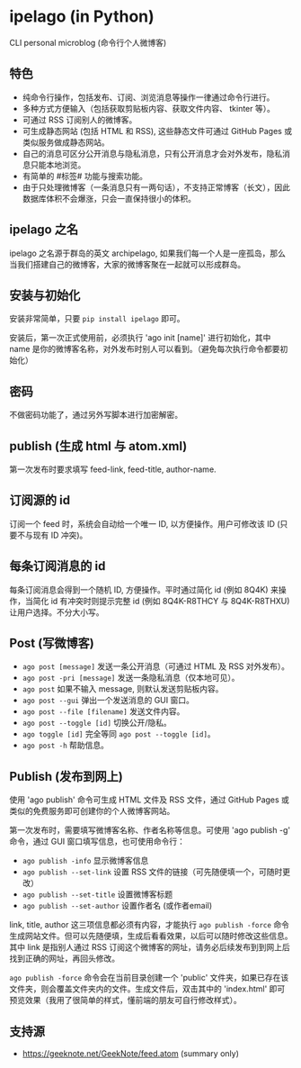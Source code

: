# ipelago (in Python)

CLI personal microblog (命令行个人微博客)


## 特色

- 纯命令行操作，包括发布、订阅、浏览消息等操作一律通过命令行进行。
- 多种方式方便输入（包括获取剪贴板内容、获取文件内容、 tkinter 等）。
- 可通过 RSS 订阅别人的微博客。
- 可生成静态网站 (包括 HTML 和 RSS), 这些静态文件可通过 GitHub Pages 或类似服务做成静态网站。
- 自己的消息可区分公开消息与隐私消息，只有公开消息才会对外发布，隐私消息只能本地浏览。
- 有简单的 #标签# 功能与搜索功能。
- 由于只处理微博客（一条消息只有一两句话），不支持正常博客（长文），因此数据库体积不会爆涨，只会一直保持很小的体积。


## ipelago 之名

ipelago 之名源于群岛的英文 archipelago, 如果我们每一个人是一座孤岛，那么当我们搭建自己的微博客，大家的微博客聚在一起就可以形成群岛。


## 安装与初始化

安装非常简单，只要 `pip install ipelago` 即可。

安装后，第一次正式使用前，必须执行 'ago init [name]' 进行初始化，其中 name 是你的微博客名称，对外发布时别人可以看到。（避免每次执行命令都要初始化）

## 密码

不做密码功能了，通过另外写脚本进行加密解密。

## publish (生成 html 与 atom.xml)

第一次发布时要求填写 feed-link, feed-title, author-name.

## 订阅源的 id

订阅一个 feed 时，系统会自动给一个唯一 ID, 以方便操作。用户可修改该 ID (只要不与现有 ID 冲突)。

## 每条订阅消息的 id

每条订阅消息会得到一个随机 ID, 方便操作。平时通过简化 id (例如 8Q4K) 来操作，当简化 id 有冲突时则提示完整 id (例如 8Q4K-R8THCY 与 8Q4K-R8THXU) 让用户选择。不分大小写。

## Post (写微博客)

- `ago post [message]` 发送一条公开消息（可通过 HTML 及 RSS 对外发布）。
- `ago post -pri [message]` 发送一条隐私消息（仅本地可见）。
- `ago post` 如果不输入 message, 则默认发送剪贴板内容。
- `ago post --gui` 弹出一个发送消息的 GUI 窗口。
- `ago post --file [filename]` 发送文件内容。
- `ago post --toggle [id]` 切换公开/隐私。
- `ago toggle [id]` 完全等同 `ago post --toggle [id]`。
- `ago post -h` 帮助信息。


## Publish (发布到网上)

使用 'ago publish' 命令可生成 HTML 文件及 RSS 文件，通过 GitHub Pages 或类似的免费服务即可创建你的个人微博客网站。

第一次发布时，需要填写微博客名称、作者名称等信息。可使用 'ago publish -g' 命令，通过 GUI 窗口填写信息，也可使用命令行：

- `ago publish -info` 显示微博客信息
- `ago publish --set-link` 设置 RSS 文件的链接（可先随便填一个，可随时更改）
- `ago publish --set-title` 设置微博客标题
- `ago publish --set-author` 设置作者名 (或作者email)

link, title,  author 这三项信息都必须有内容，才能执行 `ago publish -force` 命令生成网站文件。但可以先随便填，生成后看看效果，以后可以随时修改这些信息。其中 link 是指别人通过 RSS 订阅这个微博客的网址，请务必后续发布到到网上后找到正确的网址，再回头修改。

`ago publish -force` 命令会在当前目录创建一个 'public' 文件夹，如果已存在该文件夹，则会覆盖文件夹内的文件。生成文件后，双击其中的 'index.html' 即可预览效果（我用了很简单的样式，懂前端的朋友可自行修改样式）。


## 支持源

- https://geeknote.net/GeekNote/feed.atom (summary only)

